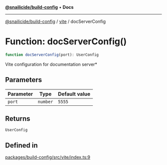 [**@snailicide/build-config**](../../README.md) • **Docs**

---

[@snailicide/build-config](../../README.md) / [vite](../README.md) / docServerConfig

# Function: docServerConfig()

```ts
function docServerConfig(port): UserConfig
```

Vite configuration for documentation server\*

## Parameters

| Parameter | Type     | Default value |
| --------- | -------- | ------------- |
| `port`    | `number` | `5555`        |

## Returns

`UserConfig`

## Defined in

[packages/build-config/src/vite/index.ts:9](https://github.com/gbtunney/snailicide-monorepo/blob/master/packages/build-config/src/vite/index.ts#L9)
